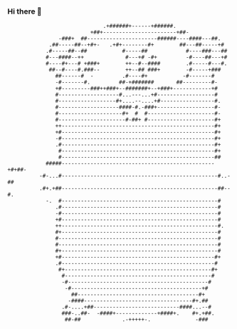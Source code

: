 ### Hi there 👋

                                                                                          
                                                                                          
                                  .+######+------+######.                                 
                              +##+-----------------------+##-                             
                    -###+  ##----------------------######----####---##.                   
                 .##-----##--+#+-   .+#+--------#+        ##---##-----+#                  
                .#-----##--##           #-----##            #----###---##                 
                #---####--++             #---+# -#+         -#----##---+#                 
                #----#+---# +###+        ++--#--####        .#-----#---#.                 
                 ##--#----#.###--        ++--## ###+        -#-----+###                   
                   ##------#  -         .#----#+           -#-------#                     
                   -#-------#.         ##-+#######       ##---------#-                    
                   +#---------###++###+--#######+--+###+------------+#                    
                   #-------------------#...---...+#------------------#                    
                   #------------------#+....--....+#-----------------#.                   
                   #-------------------####-#.-###+------------------#-                   
                   #--------------------#+  #  #---------------------#-                   
                   #---------------------#-##+ #---------------------#+                   
                   ++------------------------------------------------#+                   
                   +#------------------------------------------------#+                   
                   -#------------------------------------------------#+                   
                   .#------------------------------------------------#+                   
                    #------------------------------------------------#+                   
                    #------------------------------------------------##                   
                #####------------------------------------------------+#+##-               
              -#-...#-------------------------------------------------#..-##              
              .#+.+##-------------------------------------------------##--#.              
                -.  #-------------------------------------------------#                   
                   .#-------------------------------------------------#                   
                   -#-------------------------------------------------#                   
                   +#-------------------------------------------------#                   
                   ++-------------------------------------------------#.                  
                   #+-------------------------------------------------#                   
                   #--------------------------------------------------#                   
                   #--------------------------------------------------#                   
                   #+-------------------------------------------------#                   
                   +#------------------------------------------------#+                   
                   .#------------------------------------------------#                    
                    #+----------------------------------------------#+                    
                     #----------------------------------------------#                     
                     -#--------------------------------------------#                      
                      -#-----------------------------------------+#                       
                        ##--------------------------------------#+                        
                       -####----------------------------------#+.##                       
                     .#-....+##---------------------------####...--#                      
                     ###-..##-  -####+-------------+####+.    #+.+##.                     
                      ##-##             .-+++++-.              -###                       
                                                                                          
                                                                                          
